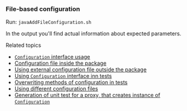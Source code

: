 ### File-based configuration

Run: `javaAddFileConfiguration.sh`

In the output you'll find actual information about expected parameters.

Related topics
- [`Configuration` interface usage](configuration.interface.md)
- [Configuration file inside the package](configuration.accessing.md#1-config-file-as-part-of-resources-of-the-warjar)
- [Using external configuration file outside the package](configuration.accessing.md#2-external-config-located-in-the-folder-controlled-by-system-property)
- [Using `Configuration` interface inn tests](configuration.accessing.md#3-using-config-in-test)
- [Overwriting methods of configuration in tests](configuration.accessing.md#4-overwrite-certain-methods-of-configuration)
- [Using different configuration files](configuration.accessing.md#5-different-configuration-files-could-be-used-for-different-environments-test-prod-local)
- [Generation of unit test for a proxy, that creates instance of `Configuration`](configuration.tests.md)
